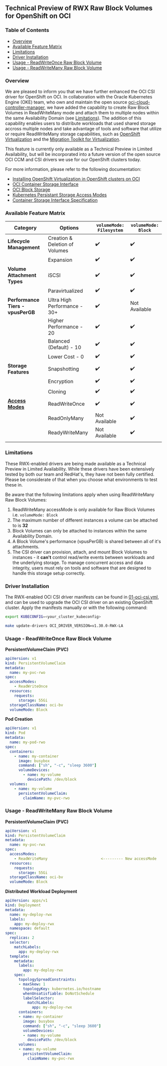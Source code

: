 ## Technical Preview of RWX Raw Block Volumes for OpenShift on OCI

### Table of Contents

- [Overview](#overview)
- [Available Feature Matrix](#available-feature-matrix)
- [Limitations](#limitations)
- [Driver Installation](#driver-installation)
- [Usage - ReadWriteOnce Raw Block Volume](#usage---readwriteonce-raw-block-volume)
- [Usage - ReadWriteMany Raw Block Volume](#usage---readwritemany-raw-block-volume)


### Overview

We are pleased to inform you that we have further enhanced the OCI CSI driver for OpenShift on OCI. In collaboration with the Oracle Kubernetes Engine (OKE) team, who own and maintain the open source [oci-cloud-controller-manager](https://github.com/oracle/oci-cloud-controller-manager), we have added the capability to create Raw Block Volumes in ReadWriteMany mode and attach them to multiple nodes within the same Availability Domain (see [Limitations](#limitations)). The addition of this capability enables users to distribute workloads that used shared storage accross multiple nodes and take advantage of tools and software that utilize or require ReadWriteMany storage capabilities, such as [OpenShift Virtualization](https://docs.redhat.com/en/documentation/openshift_container_platform/4.18/html/virtualization/index) and the [Migration Toolkit for Virtualization](https://docs.redhat.com/en/documentation/migration_toolkit_for_virtualization/2.7/html/installing_and_using_the_migration_toolkit_for_virtualization/index).

This feature is currently only available as a Technical Preview in Limited Availability, but will be incorporated into a future version of the open source OCI CCM and CSI drivers we use for our OpenShift clusters today.

For more information, please refer to the following documentation:
- [Installing OpenShift Virtualization in OpenShift clusters on OCI](./openshift-virtualization.md)
- [OCI Container Storage Interface](https://github.com/oracle/oci-cloud-controller-manager/blob/master/container-storage-interface.md)
- [OCI Block Storage](https://docs.oracle.com/en-us/iaas/Content/Block/blockvolumes.htm)
- [Kubernetes Persistant Storage Access Modes](https://kubernetes.io/docs/concepts/storage/persistent-volumes/#access-modes)
- [Container Storage Interface Specification](https://github.com/container-storage-interface/spec/blob/master/spec.md)

### Available Feature Matrix

| **Category**                 | **Options**                    | **`volumeMode: Filesystem`** | **`volumeMode: Block`** |
|------------------------------|--------------------------------|----------------------|----------------------------|
| **Lifecycle Management**     | Creation & Deletion of Volumes | ✔️                   | ✔️                         |
|                              | Expansion                      | ✔️                   | ✔️                         |
| **Volume Attachment Types**  | iSCSI                          | ✔️                   | ✔️                         |
|                              | Paravirtualized                | ✔️                   | ✔️                         |
| **Performance Tiers - vpusPerGB**        | Ultra High Performance - 30+        | ✔️                   | Not Available             |
|                              | Higher Performance - 20             | ✔️                   | ✔️                         |
|                              | Balanced (Default)  - 10                     | ✔️                   | ✔️                         |
|                              | Lower Cost - 0                 | ✔️                   | ✔️                         |
| **Storage Features**         | Snapshotting                   | ✔️                   | ✔️                         |
|                              | Encryption                     | ✔️                   | ✔️                         |
|                              | Cloning                        | ✔️                   | ✔️                         |
| **[Access Modes](https://kubernetes.io/docs/concepts/storage/persistent-volumes/#access-modes)**          | ReadWriteOnce | ✔️ |✔️ |
| | ReadOnlyMany | Not Available | ✔️ |
| | ReadyWriteMany | Not Available | ✔️ |
| | | |


### Limitations

These RWX-enabled drivers are being made available as a Technical Preview in Limited Availability. While these drivers have been extensively tested by both our team and RedHat's, they have not been fully certified. Please be considerate of that when you choose what environments to test these in.

Be aware that the following limitations apply when using ReadWriteMany Raw Block Volumes:

1. ReadWriteMany accessMode is only available for Raw Block Volumes i.e. `volumeMode: Block`
2. The maximum number of different instances a volume can be attached to is **32**
3. Block Volumes can only be attached to instances within the same Availability Domain.
4. A Block Volume's performance (vpusPerGB) is shared between all of it's attachments.
5. The CSI driver can provision, attach, and mount Block Volumes to instances - it **can't** control read/write events between workloads and the underlying storage. To manage concurrent access and data integrity, users must rely on tools and software that are designed to handle this storage setup correctly.

### Driver Installation

The RWX-enabled OCI CSI driver manifests can be found in [01-oci-csi.yml](01-oci-csi.yml), and can be used to upgrade the OCI CSI driver on an existing OpenShift cluster. Apply the manifests manually or with the following command:

```bash
export KUBECONFIG=<your_cluster_kubeconfig>

make update-drivers OCI_DRIVER_VERSION=v1.30.0-RWX-LA
```

### Usage - ReadWriteOnce Raw Block Volume

**PersistentVolumeClaim (PVC)**
```yaml
apiVersion: v1
kind: PersistentVolumeClaim
metadata:
  name: my-pvc-rwo
spec:
  accessModes:
    - ReadWriteOnce
  resources:
    requests:
      storage: 55Gi
  storageClassName: oci-bv
  volumeMode: Block
  ```

**Pod Creation**
```yaml
apiVersion: v1
kind: Pod
metadata:
  name: my-pod-rwo
spec:
  containers:
    - name: my-container
      image: busybox
      command: ["sh", "-c", "sleep 3600"]
      volumeDevices:
        - name: my-volume
          devicePath: /dev/block
  volumes:
    - name: my-volume
      persistentVolumeClaim:
        claimName: my-pvc-rwo
  ```
### Usage - ReadWriteMany Raw Block Volume

**PersistentVolumeClaim (PVC)**
```yaml
apiVersion: v1
kind: PersistentVolumeClaim
metadata:
  name: my-pvc-rwx
spec:
  accessModes:
    - ReadWriteMany                        <--------- New accessMode
  resources:
    requests:
      storage: 55Gi
  storageClassName: oci-bv
  volumeMode: Block
  ```

**Distributed Workload Deployment**
```yaml
apiVersion: apps/v1
kind: Deployment
metadata:
  name: my-deploy-rwx
  labels:
    app: my-deploy-rwx
  namespace: default
spec:
  replicas: 2
  selector:
    matchLabels:
      app: my-deploy-rwx
  template:
    metadata:
      labels:
        app: my-deploy-rwx
    spec:
      topologySpreadConstraints:
      - maxSkew: 1
        topologyKey: kubernetes.io/hostname
        whenUnsatisfiable: DoNotSchedule
        labelSelector:
          matchLabels:
            app: my-deploy-rwx
      containers:
      - name: my-container
        image: busybox
        command: ["sh", "-c", "sleep 3600"]
        volumeDevices:
        - name: my-volume
          devicePath: /dev/block
      volumes:
      - name: my-volume
        persistentVolumeClaim:
          claimName: my-pvc-rwx
  ```
